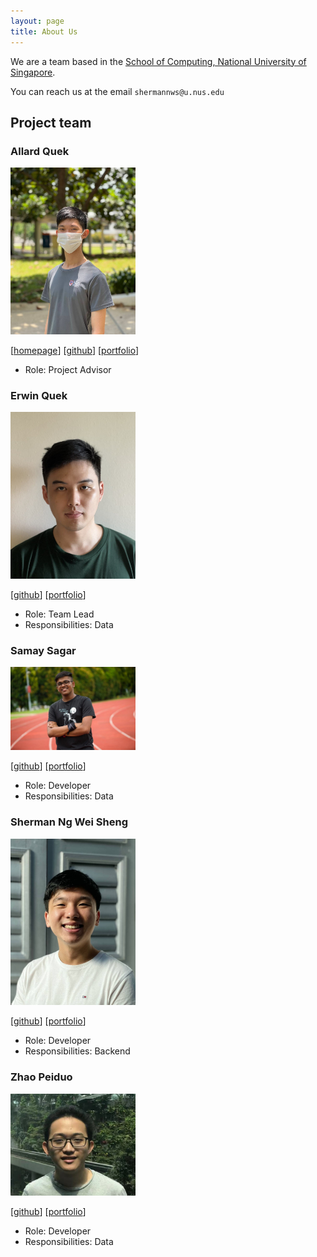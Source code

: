 ```yaml
---
layout: page
title: About Us
---
```


We are a team based in the [School of Computing, National University of Singapore](http://www.comp.nus.edu.sg).

You can reach us at the email `shermannws@u.nus.edu`

## Project team

### Allard Quek

<img src="images/team/allardquek.png" width="200px">

[[homepage](https://allardquek.tech)]
[[github](https://github.com/AllardQuek)]
[[portfolio](team/allardquek.md)]

- Role: Project Advisor

### Erwin Quek

<img src="images/team/erwinqxy.png" width="200px">

[[github](http://github.com/erwinqxy)]
[[portfolio](team/erwinquek.md)]

- Role: Team Lead
- Responsibilities: Data

### Samay Sagar

<img src="images/team/reddevil1313.png" width="200px">

[[github](http://github.com/reddevil1313)] [[portfolio](team/reddevil1313.md)]

- Role: Developer
- Responsibilities: Data

### Sherman Ng Wei Sheng

<img src="images/team/shermannws.png" width="200px">

[[github](http://github.com/shermannws)]
[[portfolio](team/shermannws.md)]

- Role: Developer
- Responsibilities: Backend

### Zhao Peiduo

<img src="images/team/zhaopeiduo.png" width="200px">

[[github](https://github.com/ZhaoPeiduo)]
[[portfolio](team/zhaopeiduo.md)]

* Role: Developer
* Responsibilities: Data
